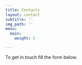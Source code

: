 ```yaml
---
title: Contacts
layout: contact
subtitle: ''
img_path: ''
menu:
  main:
    weight: 5

---
```

To get in touch fill the form below.